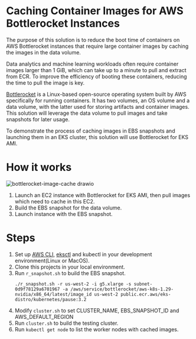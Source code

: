 # Caching Container Images for AWS Bottlerocket Instances
The purpose of this solution is to reduce the boot time of containers on AWS Bottlerocket instances that require large container images by caching the images in the data volume.

Data analytics and machine learning workloads often require container images larger than 1 GiB, which can take up to a minute to pull and extract from ECR. To improve the efficiency of booting these containers, reducing the time to pull the image is key.

[Bottlerocket](https://github.com/bottlerocket-os/bottlerocket) is a Linux-based open-source operating system built by AWS specifically for running containers. It has two volumes, an OS volume and a data volume, with the latter used for storing artifacts and container images. This solution will leverage the data volume to pull images and take snapshots for later usage.

To demonstrate the process of caching images in EBS snapshots and launching them in an EKS cluster, this solution will use Bottlerocket for EKS AMI.

# How it works

![bottlerocket-image-cache drawio](https://user-images.githubusercontent.com/6355087/171136787-ec6b2269-8ebe-404e-acac-b1e4f7f96cd1.png)

1. Launch an EC2 instance with Bottlerocket for EKS AMI, then pull images which need to cache in this EC2.
2. Build the EBS snapshot for the data volume.
3. Launch instance with the EBS snapshot.

# Steps
1. Set up [AWS CLI](https://docs.aws.amazon.com/cli/latest/userguide/cli-chap-getting-started.html), [eksctl](https://github.com/weaveworks/eksctl) and kubectl in your development environment(Linux or MacOS).
1. Clone this projects in your local environment.
1. Run ```r_snapshot.sh``` to build the EBS snapshot.
    ```
    ./r_snapshot.sh -r us-west-2 -i g5.xlarge -s subnet-0d9f78129a6701967 -a /aws/service/bottlerocket/aws-k8s-1.29-nvidia/x86_64/latest/image_id us-west-2 public.ecr.aws/eks-distro/kubernetes/pause:3.2
    ```
1. Modify ```cluster.sh``` to set CLUSTER_NAME, EBS_SNAPSHOT_ID and AWS_DEFAULT_REGION
1. Run ```cluster.sh``` to build the testing cluster.
1. Run ```kubectl get node``` to list the worker nodes with cached images.